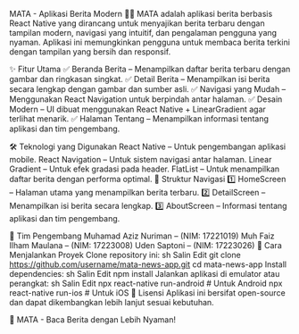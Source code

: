 MATA - Aplikasi Berita Modern 📰📱
MATA adalah aplikasi berita berbasis React Native yang dirancang untuk menyajikan berita terbaru dengan tampilan modern, navigasi yang intuitif, dan pengalaman pengguna yang nyaman. Aplikasi ini memungkinkan pengguna untuk membaca berita terkini dengan tampilan yang bersih dan responsif.

✨ Fitur Utama
✅ Beranda Berita – Menampilkan daftar berita terbaru dengan gambar dan ringkasan singkat.
✅ Detail Berita – Menampilkan isi berita secara lengkap dengan gambar dan sumber asli.
✅ Navigasi yang Mudah – Menggunakan React Navigation untuk berpindah antar halaman.
✅ Desain Modern – UI dibuat menggunakan React Native + LinearGradient agar terlihat menarik.
✅ Halaman Tentang – Menampilkan informasi tentang aplikasi dan tim pengembang.

🛠️ Teknologi yang Digunakan
React Native – Untuk pengembangan aplikasi mobile.
React Navigation – Untuk sistem navigasi antar halaman.
Linear Gradient – Untuk efek gradasi pada header.
FlatList – Untuk menampilkan daftar berita dengan performa optimal.
📌 Struktur Navigasi
1️⃣ HomeScreen – Halaman utama yang menampilkan berita terbaru.
2️⃣ DetailScreen – Menampilkan isi berita secara lengkap.
3️⃣ AboutScreen – Informasi tentang aplikasi dan tim pengembang.

👥 Tim Pengembang
Muhamad Aziz Nuriman – (NIM: 17221019)
Muh Faiz Ilham Maulana – (NIM: 17223008)
Uden Saptoni – (NIM: 17223026)
📂 Cara Menjalankan Proyek
Clone repository ini:
sh
Salin
Edit
git clone https://github.com/username/mata-news-app.git
cd mata-news-app
Install dependencies:
sh
Salin
Edit
npm install
Jalankan aplikasi di emulator atau perangkat:
sh
Salin
Edit
npx react-native run-android  # Untuk Android
npx react-native run-ios      # Untuk iOS
📜 Lisensi
Aplikasi ini bersifat open-source dan dapat dikembangkan lebih lanjut sesuai kebutuhan.

🚀 MATA - Baca Berita dengan Lebih Nyaman!
